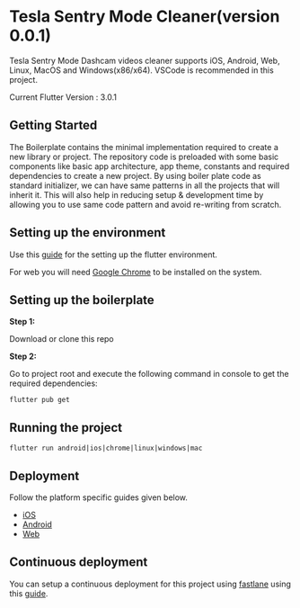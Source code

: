 # Tesla Sentry Mode Cleaner(version 0.0.1)

Tesla Sentry Mode Dashcam videos cleaner supports iOS, Android, Web, Linux, MacOS and Windows(x86/x64). VSCode is recommended in this project.

Current Flutter Version : 3.0.1 

## Getting Started

The Boilerplate contains the minimal implementation required to create a new library or project. The repository code is preloaded with some basic components like basic app architecture, app theme, constants and required dependencies to create a new project. By using boiler plate code as standard initializer, we can have same patterns in all the projects that will inherit it. This will also help in reducing setup & development time by allowing you to use same code pattern and avoid re-writing from scratch.

## Setting up the environment

Use this [guide](https://flutter.dev/docs/get-started/install) for the setting up the flutter environment.

For web you will need [Google Chrome](https://www.google.com.au/intl/en_au/chrome/) to be installed on the system.

## Setting up the boilerplate

**Step 1:**

Download or clone this repo

**Step 2:**

Go to project root and execute the following command in console to get the required dependencies: 

```
flutter pub get 
```
## Running the project

```
flutter run android|ios|chrome|linux|windows|mac
```

## Deployment

Follow the platform specific guides given below.

- [iOS](https://flutter.dev/docs/deployment/ios)
- [Android](https://flutter.dev/docs/deployment/android)
- [Web](https://flutter.dev/docs/deployment/web)

## Continuous deployment

You can setup a continuous deployment for this project using [fastlane](https://docs.fastlane.tools/) using this [guide](https://flutter.dev/docs/deployment/cd).